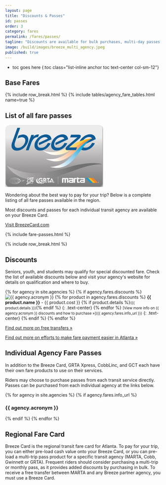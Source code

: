 ```yaml
---
layout: page
title: "Discounts & Passes"
id: passes
order: 3
category: fares
permalink: /fares/passes/
tagline: "Discounts are available for bulk purchases, multi-day passes, seniors, and youth."
image: /build/images/breeze_multi_agency.jpeg
published: true
---
```



* toc goes here
{:toc class="list-inline anchor toc text-center col-sm-12"}

## Base Fares

{% include row_break.html %}
{% include tables/agency_fare_tables.html name=true %}

## List of all fare passes

<div class="col-sm-6 col-xs-12 pull-right">
	<img class="img-responsive center-block" style="max-height: 200px" src="/assets/images/Breeze.png" alt="Breeze Card">
</div>

Wondering about the best way to pay for your trip?  Below is a complete listing of all fare passes available in the region.

Most discounts and passes for each individual transit agency are available on your Breeze Card.

<p class="text-center bottom-buffer"><a class="btn btn-lg btn-primary top-buffer" href="http://breezecard.com/">Visit BreezeCard.com <span class="glyphicon glyphicon-new-window" aria-hidden="true"></span></a></p>


{% include fare-passes.html %}

{% include row_break.html %}


## Discounts

Seniors, youth, and students may qualify for special discounted fare.  Check the list of available discounts below and visit your agency's website for details on qualification and where to buy.

{% for agency in site.agencies %}
{% if agency.fares.discounts %}
<img src="{{ agency.logo }}" style="max-width:200px" class="img-responsive center-block" alt="{{ agency.acronym }}" title="{{ agency.acronym }}">
{% for product in agency.fares.discounts %}
**{{ product.name }}** - {{ product.cost }} {% if product.details %}<small>({{ product.details }})</small>{% endif %}
{: .text-center}
{% endfor %}
<small>[View more info on {{ agency.acronym }} discounts and how to purchase »]({{ agency.fares.info_url }})</small>
{: .text-center}
{% endif %}
{% endfor %}



[Find out more on free transfers »](/fares/transfers)

[Find out more on efforts to make fare payment easier in Atlanta »](/about/regional-transit)

## Individual Agency Fare Passes

<div class="row">
	<div class="col-sm-6">
		<p>
			In addition to the Breeze Card, GRTA Xpress, CobbLinc, and GCT each have their own fare products to use on their services. 
		</p>
		<p>
			Riders may choose to purchase passes from each transit service directly. Passes can be purchased from each individual agency at the links below.
		</p>
	</div>
	<div class="col-sm-6">
		<div class="row">
			{% for agency in site.agencies %}
			{% if agency.fares.info_url %}
			<div class="col-xs-6">
				<div class="thumbnail">
					<div class="caption">
						<h3>{{ agency.acronym }}</h3>
						<a class="btn btn-primary top-buffer" target="_blank" href="{{ agency.fares.info_url }}" alt="Fare information" title="Fare information"><i class="fa fa-info-circle"></i></a>
						<a class="btn btn-success top-buffer" target="_blank" href="{{ agency.fares.purchase_url }}" alt="Purchase fare" title="Purchase fare"><i class="fa fa-shopping-cart"></i></a>
					</div>
				</div>
			</div>
			{% endif %}
			{% endfor %}
		</div>
	</div>
</div>

## Regional Fare Card

Breeze Card is the regional transit fare card for Atlanta.  To pay for your trip, you can either pre-load cash value onto your Breeze Card, or you can pre-load a multi-trip pass product for a specific transit agency (MARTA, Cobb, Gwinnett or GRTA).  Frequent riders should consider purchasing a multi-trip or monthly pass, as it provides added discounts by purchasing in bulk.  To receive a free transfer between MARTA and any Breeze partner agency, you must use a Breeze Card.
